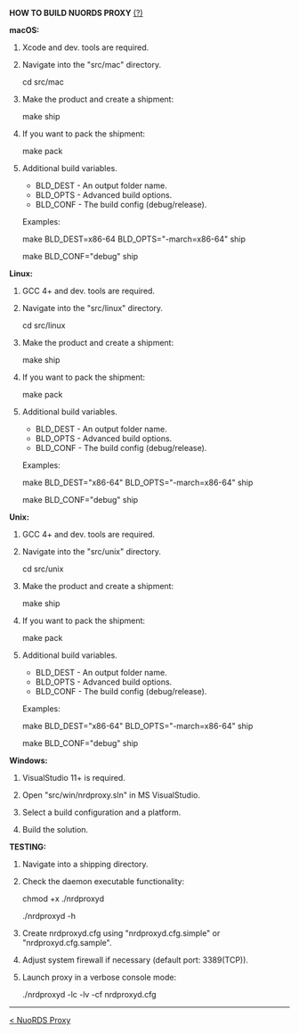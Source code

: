 **HOW TO BUILD NUORDS PROXY** [(?)](README.md)  
  
**macOS:**  
  
1. Xcode and dev. tools are required.  
  
2. Navigate into the "src/mac" directory.  
  
   cd src/mac  
  
3. Make the product and create a shipment: 
  
   make ship
  
4. If you want to pack the shipment:  
  
   make pack  
  
5. Additional build variables.  
  
   - BLD_DEST - An output folder name.  
   - BLD_OPTS - Advanced build options.  
   - BLD_CONF - The build config (debug/release).  
  
   Examples:  
  
   make BLD_DEST=x86-64 BLD_OPTS="-march=x86-64" ship  
  
   make BLD_CONF="debug" ship  
  
**Linux:**  
  
1. GCC 4+ and dev. tools are required.  
  
2. Navigate into the "src/linux" directory.  
  
   cd src/linux  
  
3. Make the product and create a shipment: 
  
   make ship
  
4. If you want to pack the shipment:  
  
   make pack  
  
5. Additional build variables.  
  
   - BLD_DEST - An output folder name.  
   - BLD_OPTS - Advanced build options.  
   - BLD_CONF - The build config (debug/release).  
  
   Examples:  
  
   make BLD_DEST="x86-64" BLD_OPTS="-march=x86-64" ship  
  
   make BLD_CONF="debug" ship  
  
**Unix:**  
  
1. GCC 4+ and dev. tools are required.  
  
2. Navigate into the "src/unix" directory.  
  
   cd src/unix  
  
3. Make the product and create a shipment: 
  
   make ship
  
4. If you want to pack the shipment:  
  
   make pack  
  
5. Additional build variables.  
  
   - BLD_DEST - An output folder name.  
   - BLD_OPTS - Advanced build options.  
   - BLD_CONF - The build config (debug/release).  
  
   Examples:  
  
   make BLD_DEST="x86-64" BLD_OPTS="-march=x86-64" ship  
  
   make BLD_CONF="debug" ship  
  
**Windows:**  
  
1. VisualStudio 11+ is required.  
  
2. Open "src/win/nrdproxy.sln" in MS VisualStudio.  
  
3. Select a build configuration and a platform.  
  
4. Build the solution.  
  
**TESTING:**  
  
1. Navigate into a shipping directory.  
  
2. Check the daemon executable functionality:  
  
   chmod +x ./nrdproxyd  
  
   ./nrdproxyd -h  
  
3. Create nrdproxyd.cfg using "nrdproxyd.cfg.simple" or "nrdproxyd.cfg.sample".  
  
4. Adjust system firewall if necessary (default port: 3389(TCP)).  
  
5. Launch proxy in a verbose console mode:  
  
   ./nrdproxyd -lc -lv -cf nrdproxyd.cfg  
  
------------------------------  
[< NuoRDS Proxy](README.md)  
  